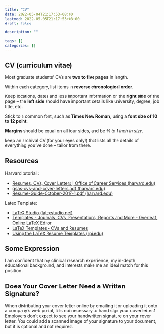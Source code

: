 ```yaml
---
title: "CV"
date: 2022-05-04T21:17:53+08:00
lastmod: 2022-05-05T21:17:53+08:00
draft: false

description: ""

tags: []
categories: []
---
```


<!--more-->

## CV (curriculum vitae) 

Most graduate students’ CVs are **two to five pages** in length.

Within each category, list items in **reverse chronological order**.

 Keep locations, dates and less important information on the **right side** of the page – the **left side** should have important details like university, degree, job title, etc.

Stick to a common font, such as **Times New Roman**, using a **font size of 10 to 12 point**.

**Margins** should be equal on all four sides, and be *¾ to 1 inch in size*.

keep  an archival CV (for your eyes only!) that lists all the details of everything you’ve done – tailor from  there.

## Resources

Harvard tutorial：

- [Resumes, CVs, Cover Letters | Office of Career Services (harvard.edu)](https://ocs.fas.harvard.edu/resumes-cvs-cover-letters)
- [gsas-cvs-and-cover-letters.pdf (harvard.edu)](https://hwpi.harvard.edu/files/ocs/files/gsas-cvs-and-cover-letters.pdf)
- [Resume-Guide-October-2017-1.pdf (harvard.edu)](https://cdn1.sph.harvard.edu/wp-content/uploads/sites/36/2020/07/Resume-Guide-October-2017-1.pdf)

Latex Template:

- [LaTeX Studio (latexstudio.net)](https://www.latexstudio.net/index/lists/barSearch/text/cv)
- [Templates - Journals, CVs, Presentations, Reports and More - Overleaf, Online LaTeX Editor](https://www.overleaf.com/latex/templates/tagged/cv)
- [LaTeX Templates - CVs and Resumes](http://www.latextemplates.com/cat/curricula-vitae)
- [Using the LaTeX Resume Templates (rpi.edu)](https://www.rpi.edu/dept/arc/training/latex/resumes/)



## Some Expression

I am confident that my clinical research experience, my in-depth educational background, and interests make me an ideal match for this position.



## Does Your Cover Letter Need a Written Signature?

When distributing your cover letter online by emailing it or uploading it onto a company’s web portal, it is not necessary to hand sign your cover letter.1 Employers don’t expect to see your handwritten signature on your cover letter. You could add a scanned image of your signature to your document, but it is optional and not required.

